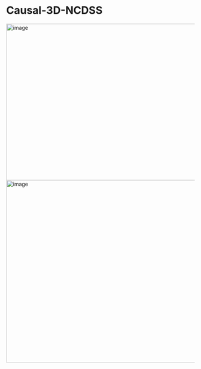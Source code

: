 # Causal-3D-NCDSS



<img width="1532" height="419" alt="image" src="https://github.com/user-attachments/assets/cbdd9510-0ced-4394-ae52-48addcad9c12" />


<img width="1497" height="489" alt="image" src="https://github.com/user-attachments/assets/f5d59f64-c7cb-43dc-ad9e-cfca737a535d" />

